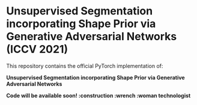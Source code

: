 # Unsupervised Segmentation incorporating Shape Prior via Generative Adversarial Networks (ICCV 2021)

This repository contains the official PyTorch implementation of:

**Unsupervised Segmentation incorporating Shape Prior
via Generative Adversarial Networks**

**Code will be available soon! :construction :wrench :woman technologist**

<!-- [paper]()|[project webpage]() -->